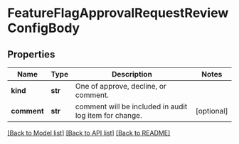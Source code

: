 # FeatureFlagApprovalRequestReviewConfigBody

## Properties
Name | Type | Description | Notes
------------ | ------------- | ------------- | -------------
**kind** | **str** | One of approve, decline, or comment. | 
**comment** | **str** | comment will be included in audit log item for change. | [optional] 

[[Back to Model list]](../README.md#documentation-for-models) [[Back to API list]](../README.md#documentation-for-api-endpoints) [[Back to README]](../README.md)


